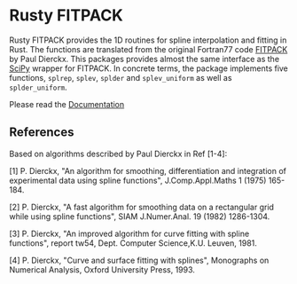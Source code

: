 Rusty FITPACK
===

Rusty FITPACK provides the 1D routines for spline interpolation and fitting 
in Rust. The functions are translated from the original Fortran77 code [FITPACK](http://www.netlib.org/dierckx) by Paul Dierckx.
This packages provides almost the same interface as the [SciPy](http://www.scipy.org) wrapper for FITPACK. 
In concrete terms, the package implements five functions, `splrep`, `splev`, `splder` and `splev_uniform` as well as `splder_uniform`.
 

Please read the [Documentation](http://jhoche.de/Rusty-FITPACK/rusty_fitpack/)

References
----------
Based on algorithms described by Paul Dierckx in Ref [1-4]:<br>

[1] P. Dierckx, "An algorithm for smoothing, differentiation and integration of experimental data using spline functions", J.Comp.Appl.Maths 1 (1975) 165-184.

[2] P. Dierckx, "A fast algorithm for smoothing data on a rectangular grid while using spline functions", SIAM J.Numer.Anal. 19 (1982) 1286-1304.

[3] P. Dierckx, "An improved algorithm for curve fitting with spline functions", report tw54, Dept. Computer Science,K.U. Leuven, 1981.

[4] P. Dierckx, "Curve and surface fitting with splines", Monographs on Numerical Analysis, Oxford University Press, 1993.